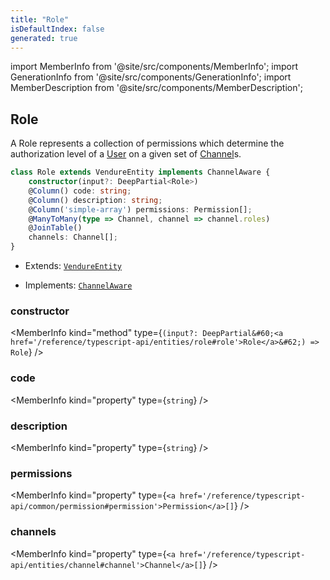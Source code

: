 ```yaml
---
title: "Role"
isDefaultIndex: false
generated: true
---
```

<!-- This file was generated from the Vendure source. Do not modify. Instead, re-run the "docs:build" script -->
import MemberInfo from '@site/src/components/MemberInfo';
import GenerationInfo from '@site/src/components/GenerationInfo';
import MemberDescription from '@site/src/components/MemberDescription';


## Role

<GenerationInfo sourceFile="packages/core/src/entity/role/role.entity.ts" sourceLine="16" packageName="@vendure/core" />

A Role represents a collection of permissions which determine the authorization
level of a <a href='/reference/typescript-api/entities/user#user'>User</a> on a given set of <a href='/reference/typescript-api/entities/channel#channel'>Channel</a>s.

```ts title="Signature"
class Role extends VendureEntity implements ChannelAware {
    constructor(input?: DeepPartial<Role>)
    @Column() code: string;
    @Column() description: string;
    @Column('simple-array') permissions: Permission[];
    @ManyToMany(type => Channel, channel => channel.roles)
    @JoinTable()
    channels: Channel[];
}
```
* Extends: <code><a href='/reference/typescript-api/entities/vendure-entity#vendureentity'>VendureEntity</a></code>


* Implements: <code><a href='/reference/typescript-api/entities/interfaces#channelaware'>ChannelAware</a></code>



<div className="members-wrapper">

### constructor

<MemberInfo kind="method" type={`(input?: DeepPartial&#60;<a href='/reference/typescript-api/entities/role#role'>Role</a>&#62;) => Role`}   />


### code

<MemberInfo kind="property" type={`string`}   />


### description

<MemberInfo kind="property" type={`string`}   />


### permissions

<MemberInfo kind="property" type={`<a href='/reference/typescript-api/common/permission#permission'>Permission</a>[]`}   />


### channels

<MemberInfo kind="property" type={`<a href='/reference/typescript-api/entities/channel#channel'>Channel</a>[]`}   />




</div>

